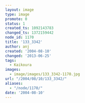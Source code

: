 ```yaml
---
layout: image
type: image
promote: 0
status: 1
created_ts: 1092143783
changed_ts: 1372159442
node_id: 1170
title: '133_3342'
author: anj
created: '2004-08-10'
changed: '2013-06-25'
tags:
  - Kaikoura
images:
  - image/images/133_3342-1170.jpg
url: "/2004/08/10/133_3342/"
aliases:
  - "/node/1170/"
date: '2004-08-10'
---
```


